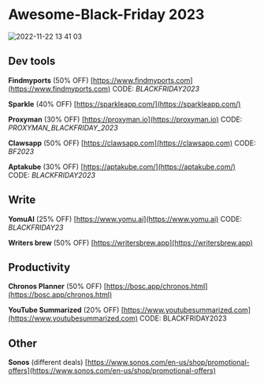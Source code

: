 # Awesome-Black-Friday 2023

![2022-11-22 13 41 03](https://user-images.githubusercontent.com/738921/203316739-6fc312d0-ea6e-47f6-b183-e91e674cbcd9.jpg)


## Dev tools

**Findmyports** (50% OFF) [https://www.findmyports.com](https://www.findmyports.com) CODE: *BLACKFRIDAY2023*

**Sparkle** (40% OFF) [https://sparkleapp.com/](https://sparkleapp.com/)

**Proxyman** (30% OFF) [https://proxyman.io](https://proxyman.io) CODE: *PROXYMAN_BLACKFRIDAY_2023*

**Clawsapp** (50% OFF) [https://clawsapp.com](https://clawsapp.com) CODE: *BF2023*

**Aptakube** (30% OFF) [https://aptakube.com/](https://aptakube.com/) CODE: *BLACKFRIDAY2023*


## Write

**YomuAI** (25% OFF) [https://www.yomu.ai](https://www.yomu.ai) CODE: *BLACKFRIDAY23*

**Writers brew** (50% OFF) [https://writersbrew.app](https://writersbrew.app)

## Productivity

**Chronos Planner** (50% OFF) [https://bosc.app/chronos.html](https://bosc.app/chronos.html) 

**YouTube Summarized** (20% OFF) [https://www.youtubesummarized.com](https://www.youtubesummarized.com) CODE: BLACKFRIDAY2023


## Other

**Sonos** (different deals) [https://www.sonos.com/en-us/shop/promotional-offers](https://www.sonos.com/en-us/shop/promotional-offers)



